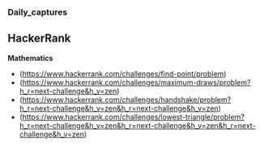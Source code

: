 ### Daily_captures

## HackerRank

**Mathematics**
- (https://www.hackerrank.com/challenges/find-point/problem)
- (https://www.hackerrank.com/challenges/maximum-draws/problem?h_r=next-challenge&h_v=zen)
- (https://www.hackerrank.com/challenges/handshake/problem?h_r=next-challenge&h_v=zen&h_r=next-challenge&h_v=zen)
- (https://www.hackerrank.com/challenges/lowest-triangle/problem?h_r=next-challenge&h_v=zen&h_r=next-challenge&h_v=zen&h_r=next-challenge&h_v=zen)


